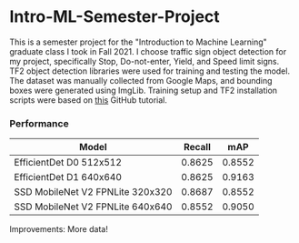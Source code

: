 # Intro-ML-Semester-Project
This is a semester project for the "Introduction to Machine Learning" graduate class I took in Fall 2021. I choose traffic sign object detection for my project, specifically Stop, Do-not-enter, Yield, and Speed limit signs. TF2 object detection libraries were used for training and testing the model. The dataset was manually collected from Google Maps, and bounding boxes were generated using ImgLib. Training setup and TF2 installation scripts were based on [this](https://github.com/nicknochnack/TFODCourse/blob/main/2.%20Training%20and%20Detection.ipynb) GitHub tutorial.

### Performance
|              Model               | Recall |   mAP  |
|----------------------------------|--------|--------|
| EfficientDet D0 512x512          | 0.8625 | 0.8552 |
| EfficientDet D1 640x640          | 0.8625 | 0.9163 |
| SSD MobileNet V2 FPNLite 320x320 | 0.8687 | 0.8552 |
| SSD MobileNet V2 FPNLite 640x640 | 0.8552 | 0.9050 |

Improvements: More data!
